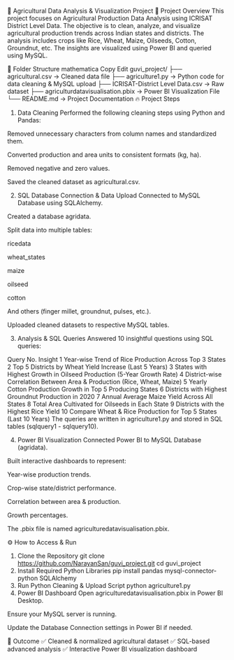 🚀 Agricultural Data Analysis & Visualization Project
📌 Project Overview
This project focuses on Agricultural Production Data Analysis using ICRISAT District Level Data. The objective is to clean, analyze, and visualize agricultural production trends across Indian states and districts. The analysis includes crops like Rice, Wheat, Maize, Oilseeds, Cotton, Groundnut, etc. The insights are visualized using Power BI and queried using MySQL.

📂 Folder Structure
mathematica
Copy
Edit
guvi_project/
├── agricultural.csv                  → Cleaned data file
├── agriculture1.py                   → Python code for data cleaning & MySQL upload
├── ICRISAT-District Level Data.csv   → Raw dataset
├── agriculturdatavisualisation.pbix  → Power BI Visualization File
└── README.md                         → Project Documentation
🔥 Project Steps
1. Data Cleaning
Performed the following cleaning steps using Python and Pandas:

Removed unnecessary characters from column names and standardized them.

Converted production and area units to consistent formats (kg, ha).

Removed negative and zero values.

Saved the cleaned dataset as agricultural.csv.

2. SQL Database Connection & Data Upload
Connected to MySQL Database using SQLAlchemy.

Created a database agridata.

Split data into multiple tables:

ricedata

wheat_states

maize

oilseed

cotton

And others (finger millet, groundnut, pulses, etc.).

Uploaded cleaned datasets to respective MySQL tables.

3. Analysis & SQL Queries
Answered 10 insightful questions using SQL queries:

Query No.	Insight
1	Year-wise Trend of Rice Production Across Top 3 States
2	Top 5 Districts by Wheat Yield Increase (Last 5 Years)
3	States with Highest Growth in Oilseed Production (5-Year Growth Rate)
4	District-wise Correlation Between Area & Production (Rice, Wheat, Maize)
5	Yearly Cotton Production Growth in Top 5 Producing States
6	Districts with Highest Groundnut Production in 2020
7	Annual Average Maize Yield Across All States
8	Total Area Cultivated for Oilseeds in Each State
9	Districts with the Highest Rice Yield
10	Compare Wheat & Rice Production for Top 5 States (Last 10 Years)
The queries are written in agriculture1.py and stored in SQL tables (sqlquery1 - sqlquery10).

4. Power BI Visualization
Connected Power BI to MySQL Database (agridata).

Built interactive dashboards to represent:

Year-wise production trends.

Crop-wise state/district performance.

Correlation between area & production.

Growth percentages.

The .pbix file is named agriculturedatavisualisation.pbix.

⚙️ How to Access & Run
1. Clone the Repository
git clone https://github.com/NarayanSan/guvi_project.git
cd guvi_project
2. Install Required Python Libraries
pip install pandas mysql-connector-python SQLAlchemy
3. Run Python Cleaning & Upload Script
python agriculture1.py
4. Power BI Dashboard
Open agriculturedatavisualisation.pbix in Power BI Desktop.

Ensure your MySQL server is running.

Update the Database Connection settings in Power BI if needed.

🌱 Outcome
✅ Cleaned & normalized agricultural dataset
✅ SQL-based advanced analysis
✅ Interactive Power BI visualization dashboard


